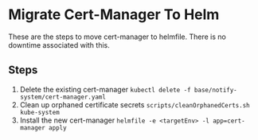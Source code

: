 # Migrate Cert-Manager To Helm

These are the steps to move cert-manager to helmfile. There is no downtime associated with this.

## Steps
1. Delete the existing cert-manager 
```kubectl delete -f base/notify-system/cert-manager.yaml```
2. Clean up orphaned certificate secrets
```scripts/cleanOrphanedCerts.sh kube-system```
3. Install the new cert-manager
```helmfile -e <targetEnv> -l app=cert-manager apply```